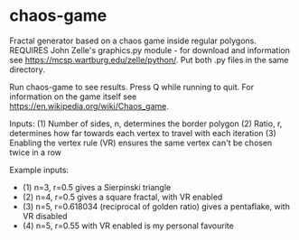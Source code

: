 # chaos-game
Fractal generator based on a chaos game inside regular polygons. REQUIRES John Zelle's graphics.py module - for download and information see https://mcsp.wartburg.edu/zelle/python/. Put both .py files in the same directory.

Run chaos-game to see results. Press Q while running to quit. For information on the game itself see https://en.wikipedia.org/wiki/Chaos_game.

Inputs: (1) Number of sides, n, determines the border polygon
        (2) Ratio, r, determines how far towards each vertex to travel with each iteration
        (3) Enabling the vertex rule (VR) ensures the same vertex can't be chosen twice in a row

Example inputs: 
- (1) n=3, r=0.5 gives a Sierpinski triangle
- (2) n=4, r=0.5 gives a square fractal, with VR enabled
- (3) n=5, r=0.618034 (reciprocal of golden ratio) gives a pentaflake, with VR disabled
- (4) n=5, r=0.55 with VR enabled is my personal favourite
